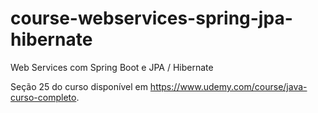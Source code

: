 # course-webservices-spring-jpa-hibernate
Web Services com Spring Boot e JPA / Hibernate

Seção 25 do curso disponível em https://www.udemy.com/course/java-curso-completo.
